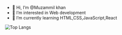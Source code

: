 - 👋 Hi, I’m @Muzammil khan
- 👀 I’m interested in Web development
- 🌱 I’m currently learning HTML,CSS,JavaScript,React
<!---
muzzk/muzzk is a ✨ special ✨ repository because its `README.md` (this file) appears on your GitHub profile.
You can click the Preview link to take a look at your changes.
--->

![Top Langs](https://github-readme-stats.vercel.app/api/top-langs/?username=Muzammil-khan710)
